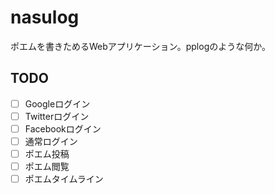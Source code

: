 # nasulog

ポエムを書きためるWebアプリケーション。pplogのような何か。

## TODO

- [ ] Googleログイン
- [ ] Twitterログイン
- [ ] Facebookログイン
- [ ] 通常ログイン
- [ ] ポエム投稿
- [ ] ポエム閲覧
- [ ] ポエムタイムライン